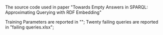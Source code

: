 The source code used in paper "Towards Empty Answers in SPARQL:
Approximating Querying with RDF Embedding"

Training Parameters are reported in "";
Twenty failing queries are reported in "failing queries.xlsx";
